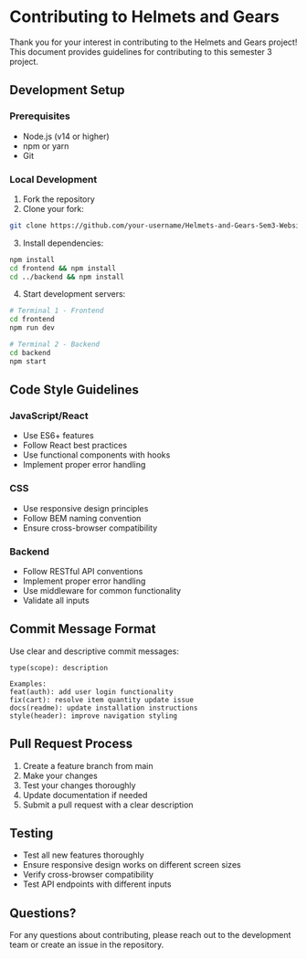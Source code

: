 # Contributing to Helmets and Gears

Thank you for your interest in contributing to the Helmets and Gears project! This document provides guidelines for contributing to this semester 3 project.

## Development Setup

### Prerequisites
- Node.js (v14 or higher)
- npm or yarn
- Git

### Local Development

1. Fork the repository
2. Clone your fork:
```bash
git clone https://github.com/your-username/Helmets-and-Gears-Sem3-Website.git
```

3. Install dependencies:
```bash
npm install
cd frontend && npm install
cd ../backend && npm install
```

4. Start development servers:
```bash
# Terminal 1 - Frontend
cd frontend
npm run dev

# Terminal 2 - Backend
cd backend
npm start
```

## Code Style Guidelines

### JavaScript/React
- Use ES6+ features
- Follow React best practices
- Use functional components with hooks
- Implement proper error handling

### CSS
- Use responsive design principles
- Follow BEM naming convention
- Ensure cross-browser compatibility

### Backend
- Follow RESTful API conventions
- Implement proper error handling
- Use middleware for common functionality
- Validate all inputs

## Commit Message Format

Use clear and descriptive commit messages:
```
type(scope): description

Examples:
feat(auth): add user login functionality
fix(cart): resolve item quantity update issue
docs(readme): update installation instructions
style(header): improve navigation styling
```

## Pull Request Process

1. Create a feature branch from main
2. Make your changes
3. Test your changes thoroughly
4. Update documentation if needed
5. Submit a pull request with a clear description

## Testing

- Test all new features thoroughly
- Ensure responsive design works on different screen sizes
- Verify cross-browser compatibility
- Test API endpoints with different inputs

## Questions?

For any questions about contributing, please reach out to the development team or create an issue in the repository.
